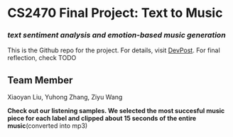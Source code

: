 # CS2470 Final Project: Text to Music
### *text sentiment analysis and emotion-based music generation*

This is the Github repo for the project. For details, visit [DevPost](https://devpost.com/software/csci-2470-final-project-text-to-music). For final reflection, check TODO

## Team Member
Xiaoyan Liu, Yuhong Zhang, Ziyu Wang

**Check out our listening samples. We selected the most succesful music piece for each label and clipped about 15 seconds of the entire music**(converted into mp3)
